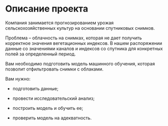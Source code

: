 # Описание проекта

Компания занимается прогнозированием урожая сельскохозяйственных культур на основании спутниковых снимков.

Проблема – облачность на снимках, которая не дает получить корректное значения вегетационных индексов. В нашем распоряжении данные со значениями каналов и индексов со спутника для конкретных полей за определенный период.

Вам необходимо подготовить модель машинного обучения, которая позволит отфильтровать снимки с облаками.

Вам нужно:

- подготовить данные;

- провести исследовательский анализ;

- построить модель и обучить ее;

- проверить модель на адекватность.
